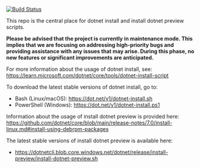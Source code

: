 [![Build Status](https://dev.azure.com/dnceng-public/public/_apis/build/status/73?branchName=main&label=Public)](https://dev.azure.com/dnceng-public/public/_build?definitionId=73)

This repo is the central place for dotnet install and install dotnet preview scripts.

**Please be advised that the project is currently in maintenance mode. This implies that we are focusing on addressing high-priority bugs and providing assistance with any issues that may arise. During this phase, no new features or significant improvements are anticipated.**

For more information about the usage of dotnet install, see:
https://learn.microsoft.com/dotnet/core/tools/dotnet-install-script

To download the latest stable versions of dotnet install, go to:
- Bash (Linux/macOS): https://dot.net/v1/dotnet-install.sh 
- PowerShell (Windows): https://dot.net/v1/dotnet-install.ps1

Information about the usage of install dotnet preview is provided here:
https://github.com/dotnet/core/blob/main/release-notes/7.0/install-linux.md#install-using-debrpm-packages

The latest stable versions of install dotnet preview is available here:
-  https://dotnetcli.blob.core.windows.net/dotnet/release/install-preview/install-dotnet-preview.sh
